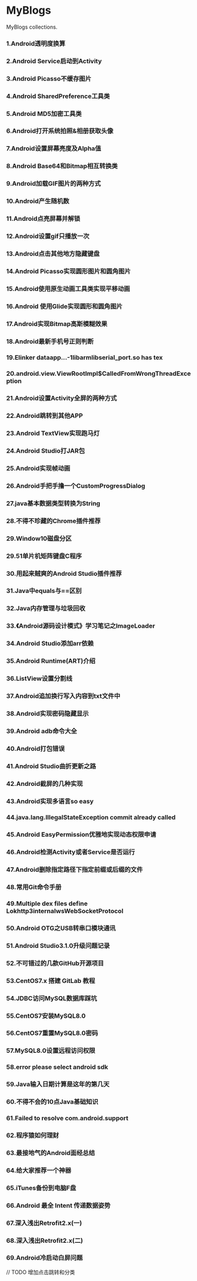 # MyBlogs

MyBlogs collections.

### 1.Android透明度换算

### 2.Android Service启动到Activity

### 3.Android Picasso不缓存图片

### 4.Android SharedPreference工具类

### 5.Android MD5加密工具类

### 6.Android打开系统拍照&相册获取头像

### 7.Android设置屏幕亮度及Alpha值

### 8.Android Base64和Bitmap相互转换类

### 9.Android加载GIF图片的两种方式

### 10.Android产生随机数

### 11.Android点亮屏幕并解锁

### 12.Android设置gif只播放一次

### 13.Android点击其他地方隐藏键盘

### 14.Android Picasso实现圆形图片和圆角图片

### 15.Android使用原生动画工具类实现平移动画

### 16.Android 使用Glide实现圆形和圆角图片

### 17.Android实现Bitmap高斯模糊效果

### 18.Android最新手机号正则判断

### 19.Elinker dataapp...-1libarmlibserial_port.so has tex

### 20.android.view.ViewRootImpl$CalledFromWrongThreadException

### 21.Android设置Activity全屏的两种方式

### 22.Android跳转到其他APP

### 23.Android TextView实现跑马灯

### 24.Android Studio打JAR包

### 25.Android实现帧动画

### 26.Android手把手撸一个CustomProgressDialog

### 27.java基本数据类型转换为String

### 28.不得不珍藏的Chrome插件推荐

### 29.Window10磁盘分区

### 29.51单片机矩阵键盘C程序

### 30.用起来贼爽的Android Studio插件推荐

### 31.Java中equals与==区别

### 32.Java内存管理与垃圾回收

### 33.《Android源码设计模式》学习笔记之ImageLoader

### 34.Android Studio添加arr依赖

### 35.Android Runtime(ART)介绍

### 36.ListView设置分割线

### 37.Android追加换行写入内容到txt文件中

### 38.Android实现密码隐藏显示

### 39.Android adb命令大全

### 40.Android打包错误

### 41.Android Studio曲折更新之路

### 42.Android截屏的几种实现

### 43.Android实现多语言so easy

### 44.java.lang.IllegalStateException commit already called

### 45.Android EasyPermission优雅地实现动态权限申请

### 46.Android检测Activity或者Service是否运行

### 47.Android删除指定路径下指定前缀或后缀的文件

### 48.常用Git命令手册

### 49.Multiple dex files define Lokhttp3internalwsWebSocketProtocol

### 50.Android OTG之USB转串口模块通讯

### 51.Android Studio3.1.0升级问题记录

### 52.不可错过的几款GitHub开源项目

### 53.CentOS7.x 搭建 GitLab 教程

### 54.JDBC访问MySQL数据库踩坑

### 55.CentOS7安装MySQL8.0

### 56.CentOS7重置MySQL8.0密码

### 57.MySQL8.0设置远程访问权限

### 58.error please select android sdk

### 59.Java输入日期计算是这年的第几天

### 60.不得不会的10点Java基础知识

### 61.Failed to resolve com.android.support

### 62.程序猿如何理财

### 63.最接地气的Android面经总结

### 64.给大家推荐一个神器

### 65.iTunes备份到电脑F盘

### 66.Android 最全 Intent 传递数据姿势

### 67.深入浅出Retrofit2.x(一)

### 68.深入浅出Retrofit2.x(二)

### 69.Android冷启动白屏问题

// TODO 增加点击跳转和分类